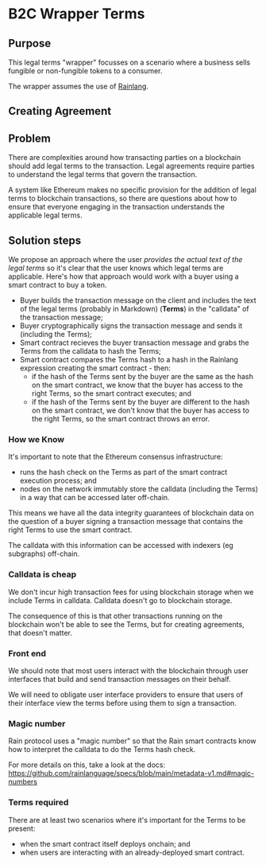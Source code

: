 # B2C Wrapper Terms

## Purpose

This legal terms "wrapper" focusses on a scenario where a business sells fungible or non-fungible tokens to a consumer.

The wrapper assumes the use of [Rainlang](https://rainlang.xyz/).

## Creating Agreement

## Problem

There are complexities around how transacting parties on a blockchain should add legal terms to the transaction.  Legal agreements require parties to understand the legal terms that govern the transaction.

A system like Ethereum makes no specific provision for the addition of legal terms to blockchain transactions, so there are questions about how to ensure that everyone engaging in the transaction understands the applicable legal terms.

## Solution steps

We propose an approach where the user _provides the actual text of the legal terms_ so it's clear that the user knows which legal terms are applicable.  Here's how that approach would work with a buyer using a smart contract to buy a token.

- Buyer builds the transaction message on the client and includes the text of the legal terms (probably in Markdown) (**Terms**) in the "calldata" of the transaction message;
- Buyer cryptographically signs the transaction message and sends it (including the Terms);
- Smart contract recieves the buyer transaction message and grabs the Terms from the calldata to hash the Terms;
- Smart contract compares the Terms hash to a hash in the Rainlang expression creating the smart contract - then:
  - if the hash of the Terms sent by the buyer are the same as the hash on the smart contract, we know that the buyer has access to the right Terms, so the smart contract executes; and
  - if the hash of the Terms sent by the buyer are different to the hash on the smart contract, we don't know that the buyer has access to the right Terms, so the smart contract throws an error.

### How we Know

It's important to note that the Ethereum consensus infrastructure:

- runs the hash check on the Terms as part of the smart contract execution process; and
- nodes on the network immutably store the calldata (including the Terms) in a way that can be accessed later off-chain.

This means we have all the data integrity guarantees of blockchain data on the question of a buyer signing a transaction message that contains the right Terms to use the smart contract.

The calldata with this information can be accessed with indexers (eg subgraphs) off-chain.

### Calldata is cheap

We don't incur high transaction fees for using blockchain storage when we include Terms in calldata.  Calldata doesn't go to blockchain storage.  

The consequence of this is that other transactions running on the blockchain won't be able to see the Terms, but for creating agreements, that doesn't matter.

### Front end

We should note that most users interact with the blockchain through user interfaces that build and send transaction messages on their behalf.

We will need to obligate user interface providers to ensure that users of their interface view the terms before using them to sign a transaction.

### Magic number

Rain protocol uses a "magic number" so that the Rain smart contracts know how to interpret the calldata to do the Terms hash check.

For more details on this, take a look at the docs: https://github.com/rainlanguage/specs/blob/main/metadata-v1.md#magic-numbers

### Terms required

There are at least two scenarios where it's important for the Terms to be present:

- when the smart contract itself deploys onchain; and
- when users are interacting with an already-deployed smart contract.
